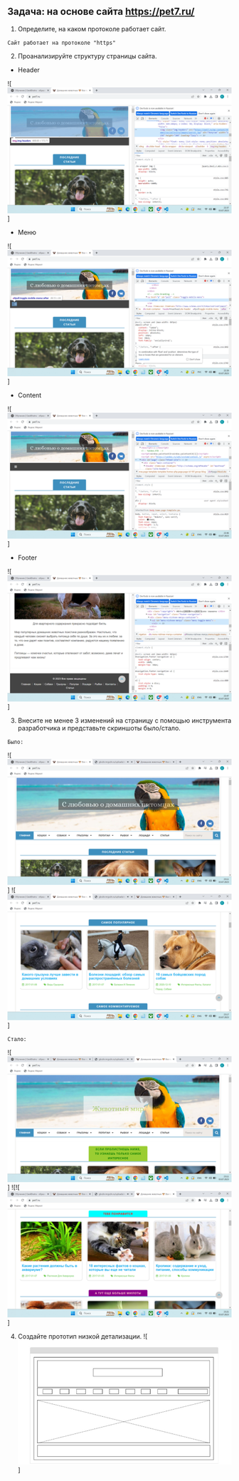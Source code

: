 ## Задача: на основе сайта https://pet7.ru/

1. Определите, на каком протоколе работает сайт.
```
Сайт работает на протоколе "https"
```
2. Проанализируйте структуру страницы сайта.

- Header

![![Alt text](image-1.png)]

- Меню

![![Alt text](image-2.png)]

- Content

![![Alt text](image-3.png)]

- Footer

![![Alt text](image-4.png)]


3. Внесите не менее 3 изменений на страницу с помощью инструмента разработчика и представьте скриншоты было/стало.
```
Было:
```
![![Alt text](image-8.png)]
![![Alt text](image-10.png)]

```
Стало:
```
![![Alt text](image-6.png)]
![![![Alt text](image-11.png)]

4. Создайте прототип низкой детализации.
![![Alt text](image-5.png)]

